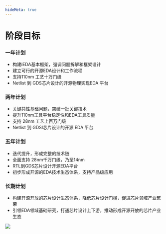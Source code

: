 ```yaml
---
hideMeta: true
---
```


# 阶段目标

### 一年计划

* 构建iEDA基本框架，强调问题拆解和框架设计
* 建立可行的开源EDA设计和工作流程
* 支持110nm 工艺十万门级
* Netlist 到 GDS芯片设计的开源物理实现EDA 平台

### 两年计划

* 关键共性基础问题，突破一批关键技术
* 提升110nm工具平台稳定性和EDA工具质量
* 支持 28nm 工艺上百万门级
* Netlist 到 GDSI芯片设计的开源 EDA 平台

### 五年计划

* 迭代提升，形成完整的技术链
* 全面支持 28nm千万门级，乃至14nm
* RTL到GDS芯片设计开源EDA平台
* 初步形成开源的EDA技术生态体系，支持产品级应用

### 长期计划

* 构建开源开放的芯片设计生态体系，降低芯片设计门槛，促进芯片领域产业繁荣
* 引领EDA领域基础研究，打通芯片设计上下游，推动形成开源开放的芯片产业生态


![](image/阶段目标/1655090547249.png)
